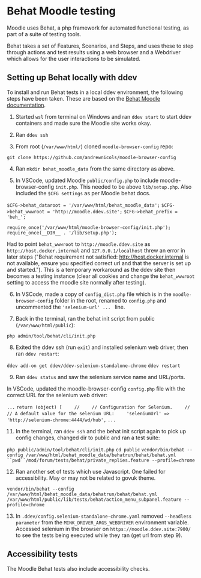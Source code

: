# Behat Moodle testing

Moodle uses Behat, a php framework for automated functional testing, as part of a suite of testing tools.

Behat takes a set of Features, Scenarios, and Steps, and uses these to step through actions and test results using a web browser and a Webdriver which allows for the user interactions to be simulated.

## Setting up Behat locally with ddev

To install and run Behat tests in a local ddev environment, the following steps have been taken. These are based on the 
[Behat Moodle documentation](https://moodledev.io/general/development/tools/behat/running).

1. Started `wsl` from terminal on Windows and ran `ddev start` to start ddev containers and made sure the Moodle site works okay.

2. Ran `ddev ssh`

3. From root (`/var/www/html/`) cloned `moodle-browser-config` repo:

`git clone https://github.com/andrewnicols/moodle-browser-config`

4. Ran `mkdir behat_moodle_data` from the same directory as above.

5. In VSCode, updated Moodle `public/config.php` to include moodle-browser-config `init.php`. This needed to be above `lib/setup.php`. Also included the `$CFG settings` as per Moodle behat docs. 

`$CFG->behat_dataroot = '/var/www/html/behat_moodle_data';`
`$CFG->behat_wwwroot = 'http://moodle.ddev.site';`
`$CFG->behat_prefix = 'beh_';`

`require_once('/var/www/html/moodle-browser-config/init.php');`
`require_once(__DIR__ . '/lib/setup.php');`

Had to point `behat_wwwroot` to `http://moodle.ddev.site` as `http://host.docker.internal` and `127.0.0.1/localhost` threw an error in later steps ("Behat requirement not satisfied: http://host.docker.internal is not available, ensure you specified correct url and that the server is set up and started."). This is a temporary workaround as the ddev site then becomes a testing instance (clear all cookies and change the `behat_wwwroot` setting to access the moodle site normally after testing).

6. In VSCode, made a copy of `config_dist.php` file which is in the `moodle-browser-config` folder in the root, renamed to `config.php` and uncommented the `'selenium-url' ... ` line.

7. Back in the terminal, ran the behat init script from public (`/var/www/html/public`):

`php admin/tool/behat/cli/init.php`

8. Exited the ddev ssh (run `exit`) and installed selenium web driver, then ran `ddev restart`:

`ddev add-on get ddev/ddev-selenium-standalone-chrome`
`ddev restart`

9. Ran `ddev status` and saw the selenium service name and URL/ports.

In VSCode, updated the moodle-browser-config `config.php` file with the correct URL for the selenium web driver:

`...`
`return (object) [`
`    //`
`    // Configuration for Selenium.`
`    //`
`    // A default value for the selenium URL:`
`    'seleniumUrl' => 'http://selenium-chrome:4444/wd/hub',`
`...`

11. In the terminal, ran `ddev ssh` and the behat init script again to pick up config changes, changed dir to public and ran a test suite:

`php public/admin/tool/behat/cli/init.php`
`cd public`
`vendor/bin/behat --config /var/www/html/behat_moodle_data/behatrun/behat/behat.yml ``pwd``/mod/forum/tests/behat/private_replies.feature --profile=chrome`

12. Ran another set of tests which use Javascript. One failed for accessibility. May or may not be related to govuk theme.

`vendor/bin/behat --config /var/www/html/behat_moodle_data/behatrun/behat/behat.yml /var/www/html/public/lib/tests/behat/action_menu_subpanel.feature --profile=chrome`

13. In `.ddev/config.selenium-standalone-chrome.yaml` removed `--headless parameter` from the `MINK_DRIVER_ARGS_WEBDRIVER` environment variable. Accessed selenium in the browser on `https://moodle.ddev.site:7900/` to see the tests being executed while they ran (get url from step 9).

## Accessibility tests

The Moodle Behat tests also include accessibility checks.